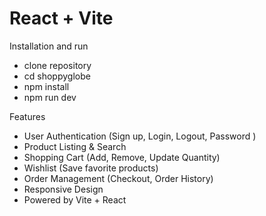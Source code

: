 # React + Vite

Installation and run
- clone repository
- cd shoppyglobe
- npm install
- npm run dev



Features
- User Authentication (Sign up, Login, Logout, Password )
- Product Listing & Search 
- Shopping Cart (Add, Remove, Update Quantity)
- Wishlist (Save favorite products)
- Order Management (Checkout, Order History)
- Responsive Design 
- Powered by Vite + React

